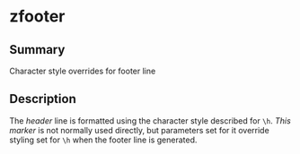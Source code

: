 # zfooter
## Summary
Character style overrides for footer line
## Description 
The *header* line is formatted using the character style described for `\h`. *This marker* is not normally used directly, but parameters set for it override styling set for `\h` when the footer line is generated.
